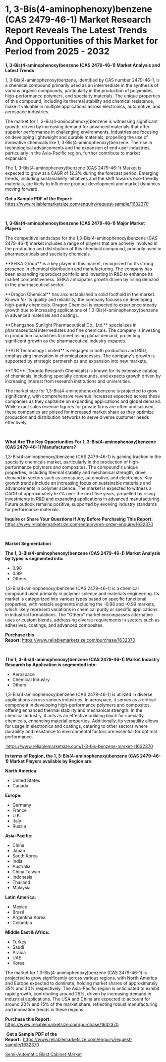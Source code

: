 <p><h1>1, 3-Bis(4-aminophenoxy)benzene (CAS 2479-46-1) Market Research Report Reveals The Latest Trends And Opportunities of this Market for Period from 2025 - 2032</h1></p><p><strong>1, 3-Bis(4-aminophenoxy)benzene (CAS 2479-46-1) Market Analysis and Latest Trends</strong></p>
<p><p>1, 3-Bis(4-aminophenoxy)benzene, identified by CAS number 2479-46-1, is a chemical compound primarily used as an intermediate in the synthesis of various organic compounds, particularly in the production of polyimides, high-performance polymers, and specialty materials. The unique properties of this compound, including its thermal stability and chemical resistance, make it valuable in multiple applications across electronics, automotive, and aerospace industries.</p><p>The market for 1, 3-Bis(4-aminophenoxy)benzene is witnessing significant growth, driven by increasing demand for advanced materials that offer superior performance in challenging environments. Industries are focusing on developing lightweight and durable materials, propelling the use of innovative chemicals like 1, 3-Bis(4-aminophenoxy)benzene. The rise in technological advancements and the expansion of end-user industries, particularly in the Asia-Pacific region, further contribute to market expansion.</p><p>The 1, 3-Bis(4-aminophenoxy)benzene (CAS 2479-46-1) Market is expected to grow at a CAGR of 12.2% during the forecast period. Emerging trends, including sustainability initiatives and the shift towards eco-friendly materials, are likely to influence product development and market dynamics moving forward.</p></p>
<p><strong>Get a Sample PDF of the Report:&nbsp;</strong> <a href="https://www.reliablemarketsize.com/enquiry/request-sample/1632370?utm_campaign=2445&utm_medium=2&utm_source=Github&utm_content=ia&utm_term=30032025&utm_id=1-3-bis4-aminophenoxybenzene-cas-2479-46-1">https://www.reliablemarketsize.com/enquiry/request-sample/1632370</a></p>
<p>&nbsp;</p>
<p><strong>1, 3-Bis(4-aminophenoxy)benzene (CAS 2479-46-1) Major Market Players</strong></p>
<p><p>The competitive landscape for the 1,3-Bis(4-aminophenoxy)benzene (CAS 2479-46-1) market includes a range of players that are actively involved in the production and distribution of this chemical compound, primarily used in pharmaceuticals and specialty chemicals.</p><p>**SEIKA Group** is a key player in this market, recognized for its strong presence in chemical distribution and manufacturing. The company has been expanding its product portfolio and investing in R&D to enhance its market competitiveness. SEIKA anticipates growth driven by rising demand in the pharmaceutical sector.</p><p>**Dragon Chemical** has also established a solid foothold in the market. Known for its quality and reliability, the company focuses on developing high-purity chemicals. Dragon Chemical is expected to experience steady growth due to increasing applications of 1,3-Bis(4-aminophenoxy)benzene in advanced materials and coatings.</p><p>**Changzhou Sunlight Pharmaceutical Co., Ltd.** specializes in pharmaceutical intermediates and fine chemicals. The company is investing in production capabilities to meet rising global demand, projecting significant growth as the pharmaceutical industry expands.</p><p>**ALB Technology Limited** is engaged in both production and R&D, emphasizing innovation in chemical processes. The company's growth is supported by strategic partnerships and expansion into new markets.</p><p>**TRC** (Toronto Research Chemicals) is known for its extensive catalog of chemicals, including specialty compounds, and expects growth driven by increasing interest from research institutions and universities.</p><p>The market size for 1,3-Bis(4-aminophenoxy)benzene is projected to grow significantly, with comprehensive revenue increases expected across these companies as they capitalize on expanding applications and global demand. While exact sales revenue figures for private firms are often undisclosed, these companies are poised for increased market share as they optimize production and distribution networks to serve diverse customer needs effectively.</p></p>
<p>&nbsp;</p>
<p><strong>What Are The Key Opportunities For 1, 3-Bis(4-aminophenoxy)benzene (CAS 2479-46-1) Manufacturers?</strong></p>
<p><p>1,3-Bis(4-aminophenoxy)benzene (CAS 2479-46-1) is gaining traction in the specialty chemicals market, particularly in the production of high-performance polymers and composites. The compound's unique properties, including thermal stability and mechanical strength, drive demand in sectors such as aerospace, automotive, and electronics. Key growth trends include an increasing focus on sustainable materials and advancements in polymer science. The market is expected to witness a CAGR of approximately 5-7% over the next five years, propelled by rising investments in R&D and expanding applications in advanced manufacturing. Future outlook remains positive, supported by evolving industry standards for performance materials.</p></p>
<p><strong>Inquire or Share Your Questions If Any Before Purchasing This Report:</strong> <a href="https://www.reliablemarketsize.com/enquiry/pre-order-enquiry/1632370?utm_campaign=2445&utm_medium=2&utm_source=Github&utm_content=ia&utm_term=30032025&utm_id=1-3-bis4-aminophenoxybenzene-cas-2479-46-1">https://www.reliablemarketsize.com/enquiry/pre-order-enquiry/1632370</a></p>
<p>&nbsp;</p>
<p><strong>Market Segmentation</strong></p>
<p><strong>The 1, 3-Bis(4-aminophenoxy)benzene (CAS 2479-46-1) Market Analysis by types is segmented into:</strong></p>
<p><ul><li>0.98</li><li>0.99</li><li>Others</li></ul></p>
<p><p>1,3-Bis(4-aminophenoxy)benzene (CAS 2479-46-1) is a chemical compound used primarily in polymer science and materials engineering. Its market is categorized into various types based on specific functional properties, with notable segments including the -0.98 and -0.99 markets, which likely represent variations in chemical purity or specific applications in industrial formulations. The "Others" market encompasses alternative uses or custom blends, addressing diverse requirements in sectors such as adhesives, coatings, and advanced composites.</p></p>
<p><strong>Purchase this Report:&nbsp;</strong><a href="https://www.reliablemarketsize.com/purchase/1632370?utm_campaign=2445&utm_medium=2&utm_source=Github&utm_content=ia&utm_term=30032025&utm_id=1-3-bis4-aminophenoxybenzene-cas-2479-46-1">https://www.reliablemarketsize.com/purchase/1632370</a></p>
<p>&nbsp;</p>
<p><strong>The 1, 3-Bis(4-aminophenoxy)benzene (CAS 2479-46-1) Market Industry Research by Application is segmented into:</strong></p>
<p><ul><li>Aerospace</li><li>Chemical Industry</li><li>Others</li></ul></p>
<p><p>1,3-Bis(4-aminophenoxy)benzene (CAS 2479-46-1) is utilized in diverse applications across various industries. In aerospace, it serves as a critical component in developing high-performance polymers and composites, offering enhanced thermal stability and mechanical strength. In the chemical industry, it acts as an effective building block for specialty chemicals, enhancing material properties. Additionally, its versatility allows for usage in electronics and coatings, catering to other sectors where durability and resistance to environmental factors are essential for optimal performance.</p></p>
<p><a href="https://www.reliablemarketsize.com/1-3-bis-benzene-market-r1632370?utm_campaign=2445&utm_medium=2&utm_source=Github&utm_content=ia&utm_term=30032025&utm_id=1-3-bis4-aminophenoxybenzene-cas-2479-46-1">&nbsp;https://www.reliablemarketsize.com/1-3-bis-benzene-market-r1632370</a></p>
<p><strong>In terms of Region, the 1, 3-Bis(4-aminophenoxy)benzene (CAS 2479-46-1) Market Players available by Region are:</strong></p>
<p>
    <p> <strong> North America: </strong>
        <ul>
            <li>United States</li>
            <li>Canada</li>
        </ul>
        </p> 
    <p> <strong> Europe: </strong>
        <ul>
            <li>Germany</li>
            <li>France</li>
            <li>U.K.</li>
            <li>Italy</li>
            <li>Russia</li>
        </ul>
        </p> 
    <p> <strong> Asia-Pacific: </strong>
        <ul>
            <li>China</li>
            <li>Japan</li>
            <li>South Korea</li>
            <li>India</li>
            <li>Australia</li>
            <li>China Taiwan</li>
            <li>Indonesia</li>
            <li>Thailand</li>
            <li>Malaysia</li>
        </ul>
        </p> 
    <p> <strong> Latin America: </strong>
        <ul>
            <li>Mexico</li>
            <li>Brazil</li>
            <li>Argentina Korea</li>
            <li>Colombia</li>
        </ul>
        </p> 
    <p> <strong> Middle East & Africa: </strong>
        <ul>
            <li>Turkey</li>
            <li>Saudi</li>
            <li>Arabia</li>
            <li>UAE</li>
            <li>Korea</li>
        </ul>
    </p>
    </p>
<p><p>The market for 1,3-Bis(4-aminophenoxy)benzene (CAS 2479-46-1) is projected to grow significantly across various regions, with North America and Europe expected to dominate, holding market shares of approximately 35% and 30% respectively. The Asia-Pacific region is anticipated to exhibit rapid growth, contributing around 25%, driven by increasing demand in industrial applications. The USA and China are expected to account for around 20% and 15% of the market share, reflecting robust manufacturing and innovation trends in these regions.</p></p>
<p><strong>Purchase this Report: </strong><a href="https://www.reliablemarketsize.com/purchase/1632370?utm_campaign=2445&utm_medium=2&utm_source=Github&utm_content=ia&utm_term=30032025&utm_id=1-3-bis4-aminophenoxybenzene-cas-2479-46-1">https://www.reliablemarketsize.com/purchase/1632370</a></p>
<p>&nbsp;<strong>Get a Sample PDF of the Report:&nbsp;&nbsp;</strong><a href="https://www.reliablemarketsize.com/enquiry/request-sample/1632370?utm_campaign=2445&utm_medium=2&utm_source=Github&utm_content=ia&utm_term=30032025&utm_id=1-3-bis4-aminophenoxybenzene-cas-2479-46-1">https://www.reliablemarketsize.com/enquiry/request-sample/1632370</a></p>
<p><strong></strong></p>
<p><p><a href="https://github.com/leopardmicheal7019/Market-Research-Report-List-1/blob/main/semi-automatic-blast-cabinet-market.md?utm_campaign=2445&utm_medium=2&utm_source=Github&utm_content=ia&utm_term=30032025&utm_id=1-3-bis4-aminophenoxybenzene-cas-2479-46-1">Semi-Automatic Blast Cabinet Market</a></p></p>